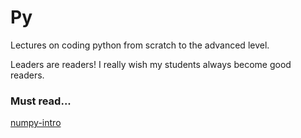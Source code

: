 # Py
Lectures on coding python from scratch to the advanced level.

Leaders are readers!
I really wish my students always become good readers.

### Must read...
[numpy-intro](https://github.com/rasbt/deep-learning-book/blob/master/code/appendix_h_numpy-intro/appendix_numpy-intro.ipynb)
